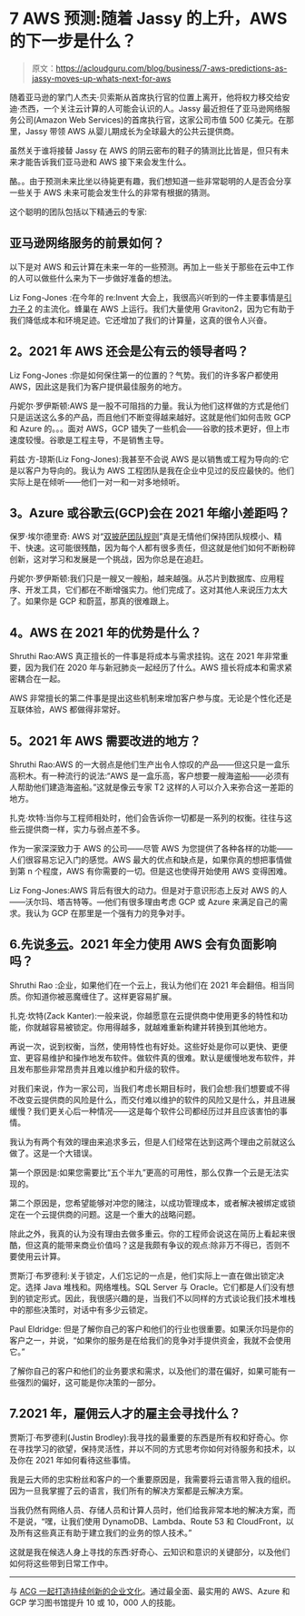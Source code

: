 # 7 AWS 预测:随着 Jassy 的上升，AWS 的下一步是什么？

> 原文：<https://acloudguru.com/blog/business/7-aws-predictions-as-jassy-moves-up-whats-next-for-aws>

随着亚马逊的掌门人杰夫·贝索斯从首席执行官的位置上离开，他将权力移交给安迪·杰西，一个关注云计算的人可能会认识的人。Jassy 最近担任了亚马逊网络服务公司(Amazon Web Services)的首席执行官，这家公司市值 500 亿美元。在那里，Jassy 带领 AWS 从婴儿期成长为全球最大的公共云提供商。

虽然关于谁将接替 Jassy 在 AWS 的阴云密布的鞋子的猜测比比皆是，但只有未来才能告诉我们亚马逊和 AWS 接下来会发生什么。

酪。。由于预测未来比坐以待毙更有趣，我们想知道一些非常聪明的人是否会分享一些关于 AWS 未来可能会发生什么的非常有根据的猜测。

这个聪明的团队包括以下精通云的专家:

## 亚马逊网络服务的前景如何？

以下是对 AWS 和云计算在未来一年的一些预测。再加上一些关于那些在云中工作的人可以做些什么来为下一步做好准备的想法。

Liz Fong-Jones :在今年的 re:Invent 大会上，我很高兴听到的一件主要事情是[引力子 2](https://aws.amazon.com/ec2/graviton/) 的主流化。蜂巢在 AWS 上运行。我们大量使用 Graviton2，因为它有助于我们降低成本和环境足迹。它还增加了我们的计算量，这真的很令人兴奋。

## **2。2021 年 AWS 还会是公有云的领导者吗？**

Liz Fong-Jones :你是如何保住第一的位置的？气势。我们的许多客户都使用 AWS，因此这是我们为客户提供最佳服务的地方。

丹妮尔·罗伊斯顿:AWS 是一股不可阻挡的力量。我认为他们这样做的方式是他们只是运送这么多的产品，而且他们不断变得越来越好。这就是他们如何击败 GCP 和 Azure 的。。。面对 AWS，GCP 错失了一些机会——谷歌的技术更好，但上市速度较慢。谷歌是工程主导，不是销售主导。

莉兹·方-琼斯(Liz Fong-Jones):我甚至不会说 AWS 是以销售或工程为导向的:它是以客户为导向的。我认为 AWS 工程团队是我在企业中见过的反应最快的。他们实际上是在倾听——他们一对一和一对多地倾听。

## **3。Azure 或谷歌云(GCP)会在 2021 年缩小差距吗？**

保罗·埃尔德里奇: AWS 对“[双披萨团队规则](https://docs.aws.amazon.com/whitepapers/latest/introduction-devops-aws/two-pizza-teams.html)”真是无情他们保持团队规模小、精干、快速。这可能很残酷，因为每个人都有很多责任，但这就是他们如何不断粉碎创新，这对学习和发展是一个挑战，因为你总是在追赶。

丹妮尔·罗伊斯顿:我们只是一艘又一艘船，越来越强。从芯片到数据库、应用程序、开发工具，它们都在不断增强实力。他们完成了。这对其他人来说压力太大了。如果你是 GCP 和蔚蓝，那真的很难跟上。

## **4。AWS 在 2021 年的优势是什么？**

Shruthi Rao:AWS 真正擅长的一件事是将成本与需求挂钩。这在 2021 年非常重要，因为我们在 2020 年与新冠肺炎一起经历了什么。AWS 擅长将成本和需求紧密耦合在一起。

AWS 非常擅长的第二件事是提出这些机制来增加客户参与度。无论是个性化还是互联体验，AWS 都做得非常好。

## **5。2021 年 AWS 需要改进的地方？**

Shruthi Rao:AWS 的一大弱点是他们生产出令人惊叹的产品——但这只是一盒乐高积木。有一种流行的说法:“AWS 是一盒乐高，客户想要一艘海盗船——必须有人帮助他们建造海盗船。”这就是像云专家 T2 这样的人可以介入来弥合这一差距的地方。

扎克·坎特:当你与工程师相处时，他们会告诉你一切都是一系列的权衡。往往与这些云提供商一样，实力与弱点差不多。

作为一家深深致力于 AWS 的公司——尽管 AWS 为您提供了各种各样的功能——人们很容易忘记入门的感觉。AWS 最大的优点和缺点是，如果你真的想把事情做到第 n 个程度，AWS 有你需要的一切。但是这也使得开始使用 AWS 变得困难。

Liz Fong-Jones:AWS 背后有很大的动力。但是对于意识形态上反对 AWS 的人——沃尔玛、塔吉特等。—他们有很多理由考虑 GCP 或 Azure 来满足自己的需求。我认为 GCP 在那里是一个强有力的竞争对手。

## 6.先说[多云](https://acloudguru.com/blog/business/aws-just-went-multi-cloud-and-its-only-the-beginning)。2021 年全力使用 AWS 会有负面影响吗？

Shruthi Rao :企业，如果他们在一个云上，我认为他们在 2021 年会翻倍。相当同质。你知道你被恶魔缠住了。这样更容易扩展。

扎克·坎特(Zack Kanter):一般来说，你越愿意在云提供商中使用更多的特性和功能，你就越容易被锁定。你用得越多，就越难重新构建并转换到其他地方。

再说一次，说到权衡，当然，使用特性也有好处。这些好处是你可以更快、更便宜、更容易维护和操作地发布软件。做软件真的很难。默认是缓慢地发布软件，并且发布那些非常昂贵并且难以维护和升级的软件。

对我们来说，作为一家公司，当我们考虑长期目标时，我们会想:我们想要或不得不改变云提供商的风险是什么，而交付难以维护的软件的风险又是什么，并且进展缓慢？我们更关心后一种情况——这是每个软件公司都经历过并且应该害怕的事情。

我认为有两个有效的理由来追求多云，但是人们经常在达到这两个理由之前就这么做了。这是一个大错误。

第一个原因是:如果您需要比“五个半九”更高的可用性，那么仅靠一个云是无法实现的。

第二个原因是，您希望能够对冲您的赌注，以成功管理成本，或者解决被绑定或锁定在一个云提供商的问题。这是一个重大的战略问题。

除此之外，我真的认为没有理由去做多重云。你的工程师会说这在简历上看起来很酷，但这真的能带来商业价值吗？这是我颇有争议的观点:除非万不得已，否则不要使用云计算。

贾斯汀·布罗德利:关于锁定，人们忘记的一点是，他们实际上一直在做出锁定决定。选择 Java 堆栈和。网络堆栈。SQL Server 与 Oracle。它们都是人们没有想到的锁定形式。因此，我很感兴趣的是，当我们不以同样的方式谈论我们技术堆栈中的那些决策时，对话中有多少云锁定。

Paul Eldridge: 但是了解你自己的客户和他们的行业也很重要。如果沃尔玛是你的客户之一，并说，“如果你的服务是在给我们的竞争对手提供资金，我就不会使用它。”

了解你自己的客户和他们的业务要求和需求，以及他们的潜在偏好，如果可能有一些强烈的偏好，这可能是你决策的一部分。

## 7.2021 年，雇佣云人才的雇主会寻找什么？

贾斯汀·布罗德利(Justin Brodley):我寻找的最重要的东西是所有权和好奇心。你在寻找学习的欲望，保持灵活性，并以不同的方式思考你如何对待服务和技术，以及你在 2021 年如何看待这些事情。

我是云大师的忠实粉丝和客户的一个重要原因是，我需要将云语言带入我的组织。因为一旦我掌握了云的语言，我们所有的解决方案都是云解决方案。

当我仍然有网络人员、存储人员和计算人员时，他们给我非常本地的解决方案，而不是说，“嘿，让我们使用 DynamoDB、Lambda、Route 53 和 CloudFront，以及所有这些真正有助于建立我们的业务的惊人技术。”

这就是我在候选人身上寻找的东西:好奇心、云知识和意识的关键部分，以及他们如何将这些带到日常工作中。

* * *

与 [ACG 一起打造持续创新的企业文化](https://acloudguru.com/solutions/business)。通过最全面、最实用的 AWS、Azure 和 GCP 学习图书馆提升 10 或 10，000 人的技能。
